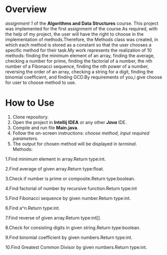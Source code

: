# Overview

*assignment 1* of the **Algorithms and Data Structures** course.
This project was implemented for the first assignment of the course.As required, with the help of my project, the user will have the right to choose in the implementation of methods.Therefore, the Methods class was created, in which each method is stored as a constant so that the user chooses a specific method for their task.My work represents the realization of 10 methods:
finding the minimum element of an array, 
finding the average, checking a number for prime,
finding the factorial of a number, the nth 
number of a Fibonacci sequence, finding the 
nth power of a number, reversing the order of 
an array, checking a string for a digit, 
finding the binomial coefficient, and 
finding GCD.By requirements of you,i give choose for user to choose method to use.


# How to Use

1. Clone repository.
2. Open the project in **Intellij IDEA** or any other ***Java*** IDE.
3. Compile and run file **Main.java**.
4. Follow the on-screen instructions: *choose method*, *input required parameters*.
5. The output for chosen method will be displayed in *terminal*.</br>
Methods:



1.Find minimum element in array.Return type:int.




2.Find average of given array.Return type:float.




3.Check if number is prime or composite.Return type:boolean.




4.Find factorial of number by recursive function.Return type:int




5.Find Fibonacci sequence by given number.Return type:int.



6.Find a^n.Return type:int.



7.Find reverse of given array.Return type:int[].



8.Check for consisting digits in given string.Return type:boolean.



9.Find binomial coefficient by given numbers.Return type:int.



10.Find Greatest Common Divisor by given numbers.Return type:int.




